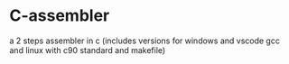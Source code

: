 # C-assembler
a 2 steps assembler in c (includes versions for windows and vscode gcc and linux with c90 standard and makefile)
